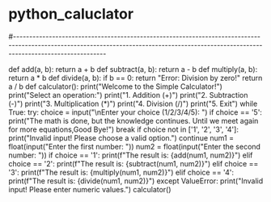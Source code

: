 # python_caluclator
#----------------------------------------------------------------------------------------------------------------------------------------------------------------------------------------

def add(a, b):
    return a + b
def subtract(a, b):
    return a - b
def multiply(a, b):
    return a * b
def divide(a, b):
    if b == 0:
        return "Error: Division by zero!"
    return a / b
def calculator():
    print("Welcome to the Simple Calculator!")
    print("Select an operation:")
    print("1. Addition (+)")
    print("2. Subtraction (-)")
    print("3. Multiplication (*)")
    print("4. Division (/)")
    print("5. Exit")
    while True:
        try:
            choice = input("\nEnter your choice (1/2/3/4/5): ")
            if choice == '5':
                print("The math is done, but the knowledge continues. Until we meet again for more equations,Good Bye!")
                break
            if choice not in ['1', '2', '3', '4']:
                print("Invalid input! Please choose a valid option.")
                continue
            num1 = float(input("Enter the first number: "))
            num2 = float(input("Enter the second number: "))
            if choice == '1':
                print(f"The result is: {add(num1, num2)}")
            elif choice == '2':
                print(f"The result is: {subtract(num1, num2)}")
            elif choice == '3':
                print(f"The result is: {multiply(num1, num2)}")
            elif choice == '4':
                print(f"The result is: {divide(num1, num2)}")
        except ValueError:
            print("Invalid input! Please enter numeric values.")
calculator()
